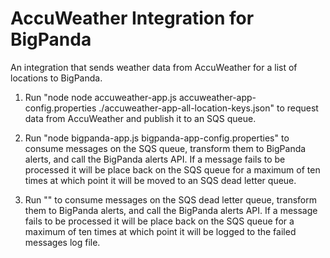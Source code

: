 # AccuWeather Integration for BigPanda

An integration that sends weather data from AccuWeather for a list of locations to BigPanda.

1) Run "node node accuweather-app.js accuweather-app-config.properties ./accuweather-app-all-location-keys.json" to request data from AccuWeather and publish it to an SQS queue.

2) Run "node bigpanda-app.js bigpanda-app-config.properties" to consume messages on the SQS queue, transform them to BigPanda alerts, and call the BigPanda alerts API.  If a message fails to be processed it will be place back on the SQS queue for a maximum of ten times at which point it will be moved to an SQS dead letter queue.

3) Run "" to consume messages on the SQS dead letter queue, transform them to BigPanda alerts, and call the BigPanda alerts API.  If a message fails to be processed it will be place back on the SQS queue for a maximum of ten times at which point it will be logged to the failed messages log file.